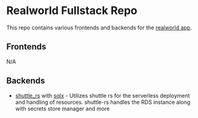 # Realworld Fullstack Repo

This repo contains various frontends and backends for the [realworld app](https://realworld-docs.netlify.app/).

## Frontends
N/A

## Backends
- [shuttle_rs](https://www.shuttle.rs/) with [sqlx](https://github.com/jmoiron/sqlx) - Utilizes shuttle rs for the serverless deployment and 
handling of resources. shuttle-rs handles the RDS instance along with secrets store manager and more